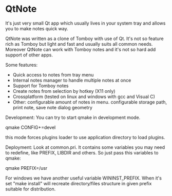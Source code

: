 QtNote
======
It's just very small Qt app which usually lives in your system tray and allows you to make notes quick way.

QtNote was written as a clone of Tomboy with use of Qt.
It's not so feature rich as Tomboy but light and fast and usually suits all common needs.
Moreover QtNote can work with Tomboy notes and it's not so hard add support of other apps.

Some features:
* Quick access to notes from tray menu
* Internal notes manager to handle multiple notes at once
* Support for Tomboy notes
* Create notes from selection by hotkey (X11 only)
* Crossplatform (tested on linux and windows with gcc and Visual C)
* Other: configurable amount of notes in menu. configurable storage path, print note, save note dialog geometry

Development:
You can try to start qmake in development mode.

  qmake CONFIG+=devel

this mode forces plugins loader to use application directory to load plugins.

Deployment:
Look at common.pri. It contains some variables you may need to redefine, like PREFIX, LIBDIR and others.
So just pass this variables to qmake:

  qmake PREFIX=/usr
  
For windows we have another useful variable WININST_PREFIX.
When it's set "make install" will recreate directory/files structure in given prefix suitable for distribution.